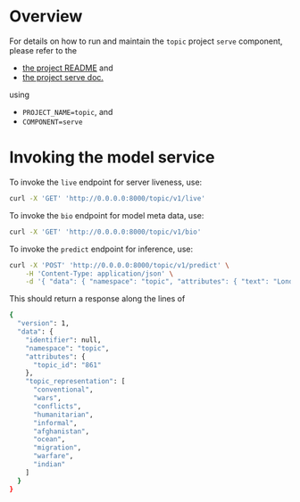 # Overview

For details on how to run and maintain the `topic` project `serve` component, please refer
to the
- [the project README](../README.md) and
- [the project serve doc.](../../../docs/04_serve.md)

using

- `PROJECT_NAME=topic`, and
- `COMPONENT=serve`

# Invoking the model service

To invoke the `live` endpoint for server liveness, use:

```bash
curl -X 'GET' 'http://0.0.0.0:8000/topic/v1/live'
```

To invoke the `bio` endpoint for model meta data, use:

```bash
curl -X 'GET' 'http://0.0.0.0:8000/topic/v1/bio'
```

To invoke the `predict` endpoint for inference, use:

```bash
curl -X 'POST' 'http://0.0.0.0:8000/topic/v1/predict' \
    -H 'Content-Type: application/json' \
    -d '{ "data": { "namespace": "topic", "attributes": { "text": "London is a wonderful city. John is a terrible man.", }, "parameters": { "language": "en", }, } }'
```

This should return a response along the lines of
```bash
{
  "version": 1,
  "data": {
    "identifier": null,
    "namespace": "topic",
    "attributes": {
      "topic_id": "861"
    },
    "topic_representation": [
      "conventional",
      "wars",
      "conflicts",
      "humanitarian",
      "informal",
      "afghanistan",
      "ocean",
      "migration",
      "warfare",
      "indian"
    ]
  }
}
```
